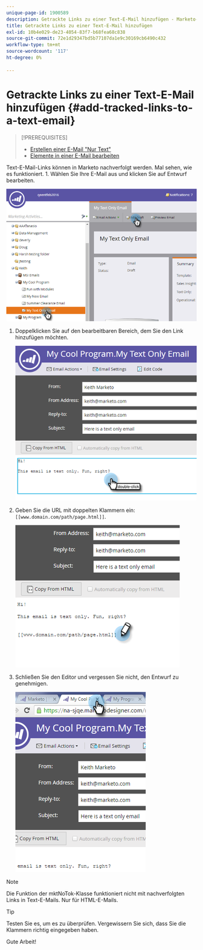 ```yaml
---
unique-page-id: 1900589
description: Getrackte Links zu einer Text-E-Mail hinzufügen - Marketo-Dokumente - Produktdokumentation
title: Getrackte Links zu einer Text-E-Mail hinzufügen
exl-id: 10b4e029-de23-4054-83f7-b68fea68c838
source-git-commit: 72e1d29347bd5b77107da1e9c30169cb6490c432
workflow-type: tm+mt
source-wordcount: '117'
ht-degree: 0%

---
```


# Getrackte Links zu einer Text-E-Mail hinzufügen {#add-tracked-links-to-a-text-email}

>[!PREREQUISITES]
>
>* [Erstellen einer E-Mail &quot;Nur Text&quot;](/help/marketo/product-docs/email-marketing/general/creating-an-email/create-a-text-only-email.md)
>* [Elemente in einer E-Mail bearbeiten](/help/marketo/product-docs/email-marketing/general/email-editor-2/edit-elements-in-an-email.md)


Text-E-Mail-Links können in Marketo nachverfolgt werden. Mal sehen, wie es funktioniert. 1. Wählen Sie Ihre E-Mail aus und klicken Sie auf Entwurf bearbeiten.

![](assets/one-9.png)

1. Doppelklicken Sie auf den bearbeitbaren Bereich, dem Sie den Link hinzufügen möchten.

   ![](assets/two-8.png)

1. Geben Sie die URL mit doppelten Klammern ein: `[[www.domain.com/path/page.html]]`.

   ![](assets/three-8.png)

1. Schließen Sie den Editor und vergessen Sie nicht, den Entwurf zu genehmigen.

   ![](assets/four-6.png)

>[!NOTE]
>
>Die Funktion der mktNoTok-Klasse funktioniert nicht mit nachverfolgten Links in Text-E-Mails. Nur für HTML-E-Mails.

>[!TIP]
>
>Testen Sie es, um es zu überprüfen. Vergewissern Sie sich, dass Sie die Klammern richtig eingegeben haben.

Gute Arbeit!
